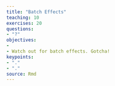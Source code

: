 ```yaml
---
title: "Batch Effects"
teaching: 10
exercises: 20
questions:
- "?"
objectives:
- 
- Watch out for batch effects. Gotcha!
keypoints:
- "."
- "."
source: Rmd
---
```



